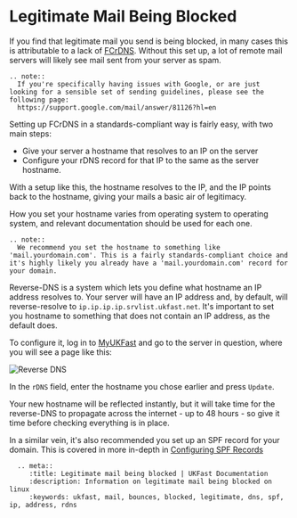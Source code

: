 # Legitimate Mail Being Blocked

If you find that legitimate mail you send is being blocked, in many cases this is attributable to a lack of [FCrDNS](http://en.wikipedia.org/wiki/Forward-confirmed_reverse_DNS). Without this set up, a lot of remote mail servers will likely see mail sent from your server as spam.

```eval_rst
.. note::
  If you're specifically having issues with Google, or are just looking for a sensible set of sending guidelines, please see the following page:
  https://support.google.com/mail/answer/81126?hl=en
```


Setting up FCrDNS in a standards-compliant way is fairly easy, with two main steps:

* Give your server a hostname that resolves to an IP on the server
* Configure your rDNS record for that IP to the same as the server hostname.

With a setup like this, the hostname resolves to the IP, and the IP points back to the hostname, giving your mails a basic air of legitimacy.

How you set your hostname varies from operating system to operating system, and relevant documentation should be used for each one.

```eval_rst
.. note::
  We recommend you set the hostname to something like 'mail.yourdomain.com'. This is a fairly standards-compliant choice and it's highly likely you already have a 'mail.yourdomain.com' record for your domain.
```

Reverse-DNS is a system which lets you define what hostname an IP address resolves to. Your server will have an IP address and, by default, will reverse-resolve to `ip.ip.ip.ip.srvlist.ukfast.net`. It's important to set you hostname to something that does not contain an IP address, as the default does.


To configure it, log in to [MyUKFast](https://my.ukfast.co.uk) and go to the server in question, where you will see a page like this:

![Reverse DNS](files/rdns.png)

In the `rDNS` field, enter the hostname you chose earlier and press `Update`.

Your new hostname will be reflected instantly, but it will take time for the reverse-DNS to propagate across the internet - up to 48 hours - so give it time before checking everything is in place.

In a similar vein, it's also recommended you set up an SPF record for your domain. This is covered in more in-depth in
[Configuring SPF Records](/myukfast/safedns/spf.html)

```eval_rst
  .. meta::
     :title: Legitimate mail being blocked | UKFast Documentation
     :description: Information on legitimate mail being blocked on linux
     :keywords: ukfast, mail, bounces, blocked, legitimate, dns, spf, ip, address, rdns
